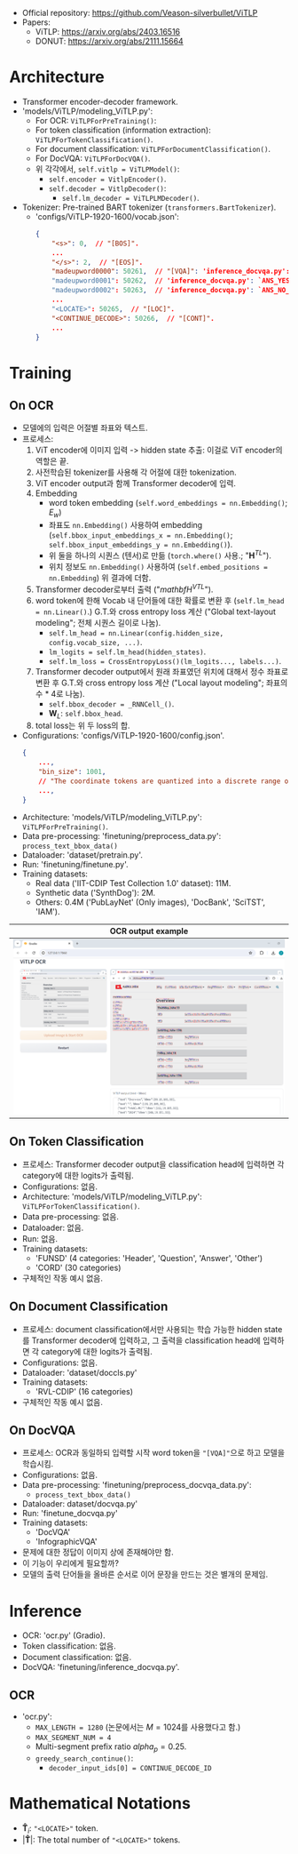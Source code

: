 - Official repository: https://github.com/Veason-silverbullet/ViTLP
- Papers:
    - ViTLP: https://arxiv.org/abs/2403.16516
    - DONUT: https://arxiv.org/abs/2111.15664

# Architecture
- Transformer encoder-decoder framework.
- 'models/ViTLP/modeling_ViTLP.py':
    - For OCR: `ViTLPForPreTraining()`:
    - For token classification (information extraction): `ViTLPForTokenClassification()`.
    - For document classification: `ViTLPForDocumentClassification()`.
    - For DocVQA: `ViTLPForDocVQA()`.
    - 위 각각에서, `self.vitlp = ViTLPModel()`:
        - `self.encoder = VitlpEncoder()`.
        - `self.decoder = VitlpDecoder()`:
            - `self.lm_decoder = ViTLPLMDecoder()`.
- Tokenizer: Pre-trained BART tokenizer (`transformers.BartTokenizer`).
    - 'configs/ViTLP-1920-1600/vocab.json':
        ```json
        {
            "<s>": 0,  // "[BOS]".
            ...
            "</s>": 2,  // "[EOS]".
            "madeupword0000": 50261,  // "[VQA]": 'inference_docvqa.py': `VQA_TOEKN_ID = 50261`
            "madeupword0001": 50262,  // 'inference_docvqa.py': `ANS_YES_TOKEN_ID = 50262`
            "madeupword0002": 50263,  // 'inference_docvqa.py': `ANS_NO_TOKEN_ID = 50263`
            ...
            "<LOCATE>": 50265,  // "[LOC]".
            "<CONTINUE_DECODE>": 50266,  // "[CONT]".
            ...
        }
        ```

# Training

## On OCR
- 모델에의 입력은 어절별 좌표와 텍스트.
- 프로세스:
    1. ViT encoder에 이미지 입력 -> hidden state 추출: 이걸로 ViT encoder의 역할은 끝.
    1. 사전학습된 tokenizer를 사용해 각 어절에 대한 tokenization.
    1. ViT encoder output과 함께 Transformer decoder에 입력.
    1. Embedding
        - word token embedding (`self.word_embeddings = nn.Embedding()`; $E_{w}$)
        - 좌표도 `nn.Embedding()` 사용하여 embedding (`self.bbox_input_embeddings_x = nn.Embedding()`; `self.bbox_input_embeddings_y = nn.Embedding()`).
        - 위 둘을 하나의 시퀀스 (텐서)로 만듦 (`torch.where()` 사용.; "$\mathbf{H}^{TL}$").
        - 위치 정보도 `nn.Embedding()` 사용하여 (`self.embed_positions = nn.Embedding`) 위 결과에 더함.
    1. Transformer decoder로부터 출력 ("$mathbf{H}^{VTL}$").
    1. word token에 한해 Vocab 내 단어들에 대한 확률로 변환 후 (`self.lm_head = nn.Linear()`.) G.T.와 cross entropy loss 계산 ("Global text-layout modeling"; 전체 시퀀스 길이로 나눔).
        - `self.lm_head = nn.Linear(config.hidden_size, config.vocab_size, ...)`.
        - `lm_logits = self.lm_head(hidden_states)`.
        - `self.lm_loss = CrossEntropyLoss()(lm_logits..., labels...)`.
    1. Transformer decoder output에서 원래 좌표였던 위치에 대해서 정수 좌표로 변환 후 G.T.와 cross entropy loss 계산 ("Local layout modeling"; 좌표의 수 * 4로 나눔).
        - `self.bbox_decoder = _RNNCell_()`.
        - $\mathbf{W}_{L}$: `self.bbox_head`.
    1. total loss는 위 두 loss의 합.
- Configurations: 'configs/ViTLP-1920-1600/config.json'.
    ```json
    {
        ...,
        "bin_size": 1001,
        // "The coordinate tokens are quantized into a discrete range of $[0, 1000]$, making the layout-token vocabulary size of $\vert L \vert = 1001$."
        ...,
    }
    ```
- Architecture: 'models/ViTLP/modeling_ViTLP.py': `ViTLPForPreTraining()`.
- Data pre-processing: 'finetuning/preprocess_data.py': `process_text_bbox_data()`
- Dataloader: 'dataset/pretrain.py'.
- Run: 'finetuning/finetune.py'.
- Training datasets:
    - Real data ('IIT-CDIP Test Collection 1.0' dataset): 11M.
    - Synthetic data ('SynthDog'): 2M.
    - Others: 0.4M ('PubLayNet' (Only images), 'DocBank', 'SciTST', 'IAM').

|OCR output example|
|-|
|<img src="https://raw.githubusercontent.com/Veason-silverbullet/ViTLP/refs/heads/main/misc/ocr-demo-2.png">|

## On Token Classification
- 프로세스: Transformer decoder output을 classification head에 입력하면 각 category에 대한 logits가 출력됨.
- Configurations: 없음.
- Architecture: 'models/ViTLP/modeling_ViTLP.py': `ViTLPForTokenClassification()`.
- Data pre-processing: 없음.
- Dataloader: 없음.
- Run: 없음.
- Training datasets:
    - 'FUNSD' (4 categories: 'Header', 'Question', 'Answer', 'Other')
    - 'CORD' (30 categories)
- 구체적인 작동 예시 없음.

## On Document Classification
- 프로세스: document classification에서만 사용되는 학습 가능한 hidden state를 Transformer decoder에 입력하고, 그 출력을 classification head에 입력하면 각 category에 대한 logits가 출력됨.
- Configurations: 없음.
- Dataloader: 'dataset/doccls.py'
- Training datasets:
    - 'RVL-CDIP' (16 categories)
- 구체적인 작동 예시 없음.

## On DocVQA
- 프로세스: OCR과 동일하되 입력할 시작 word token을 `"[VQA]"`으로 하고 모델을 학습시킴.
- Configurations: 없음.
- Data pre-processing: 'finetuning/preprocess_docvqa_data.py':
    - `process_text_bbox_data()`
- Dataloader: dataset/docvqa.py'
- Run: 'finetune_docvqa.py'
- Training datasets:
    - 'DocVQA'
    - 'InfographicVQA'
- 문제에 대한 정답이 이미지 상에 존재해야만 함.
- 이 기능이 우리에게 필요할까?
- 모델의 출력 단어들을 올바른 순서로 이어 문장을 만드는 것은 별개의 문제임.

# Inference
- OCR: 'ocr.py' (Gradio).
- Token classification: 없음.
- Document classification: 없음.
- DocVQA: 'finetuning/inference_docvqa.py'.

## OCR
- 'ocr.py':
    - `MAX_LENGTH = 1280` (논문에서는 $M = 1024$를 사용했다고 함.)
    - `MAX_SEGMENT_NUM = 4`
    - Multi-segment prefix ratio $alpha_{p} = 0.25$.
    - `greedy_search_continue()`:
        - `decoder_input_ids[0] = CONTINUE_DECODE_ID`

# Mathematical Notations
- $\mathbf{\hat{T}}_{i}$: `"<LOCATE>"` token.
- $\vert \mathbf{\hat{T}}\vert$: The total number of `"<LOCATE>"` tokens.
